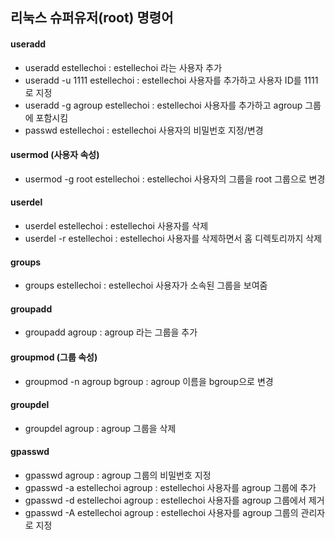 ## 리눅스 슈퍼유저(root) 명령어
 #### useradd
 - useradd estellechoi : estellechoi 라는 사용자 추가
 - useradd -u 1111 estellechoi : estellechoi 사용자를 추가하고 사용자 ID를 1111로 지정
 - useradd -g agroup estellechoi : estellechoi 사용자를 추가하고 agroup 그룹에 포함시킴
 - passwd estellechoi : estellechoi 사용자의 비밀번호 지정/변경

 #### usermod (사용자 속성)
 - usermod -g root estellechoi : estellechoi 사용자의 그룹을 root 그룹으로 변경

 #### userdel
 - userdel estellechoi : estellechoi 사용자를 삭제
 - userdel -r estellechoi : estellechoi 사용자를 삭제하면서 홈 디렉토리까지 삭제

 #### groups
 - groups estellechoi : estellechoi 사용자가 소속된 그룹을 보여줌

 #### groupadd
 - groupadd agroup : agroup 라는 그룹을 추가

 #### groupmod (그룹 속성)
 - groupmod -n agroup bgroup : agroup 이름을 bgroup으로 변경

 #### groupdel
 - groupdel agroup : agroup 그룹을 삭제

 #### gpasswd
 - gpasswd agroup : agroup 그룹의 비밀번호 지정
 - gpasswd -a estellechoi agroup : estellechoi 사용자를 agroup 그룹에 추가
 - gpasswd -d estellechoi agroup : estellechoi 사용자를 agroup 그룹에서 제거
 - gpasswd -A estellechoi agroup : estellechoi 사용자를 agroup 그룹의 관리자로 지정
